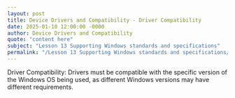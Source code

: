 ```yaml
---
layout: post
title: Device Drivers and Compatibility - Driver Compatibility
date: 2025-01-10 12:00:00 -0000
author: Device Drivers and Compatibility
quote: "content here"
subject: "Lesson 13 Supporting Windows standards and specifications"
permalink: "/Lesson 13 Supporting Windows standards and specifications/Device Drivers and Compatibility/Device Drivers and Compatibility - Driver Compatibility"
---
```


Driver Compatibility: Drivers must be compatible with the specific version of the Windows OS being used, as different Windows versions may have different requirements.
